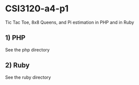 # CSI3120-a4-p1
Tic Tac Toe, 8x8 Queens, and Pi estimation in PHP and in Ruby

## 1) PHP
See the php directory

## 2) Ruby
See the ruby directory
